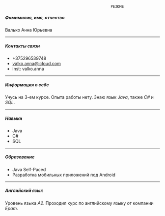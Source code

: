                                                     РЕЗЮМЕ
 ##### Фамимилия, имя, отчество
 Валько Анна Юрьевна
 ___
##### Контакты связи
+ +375296539748
+ valko.anna@icloud.com
+ inst: valko.anna
___
##### Информация о себе
Учусь на 3-ем курсе. Опыта работы нету. Знаю язык _Java_, также _C#_ и _SQL_.
___
##### Навыки
+ Java
+ C#
+ SQL

___
##### Образование 
+ Java Self-Paced
+ Разработка мобильных приложений под Android
___
##### Английский язык
Уровень языка _A2_. Проходил курс по английскому языку от компании _Epam_.